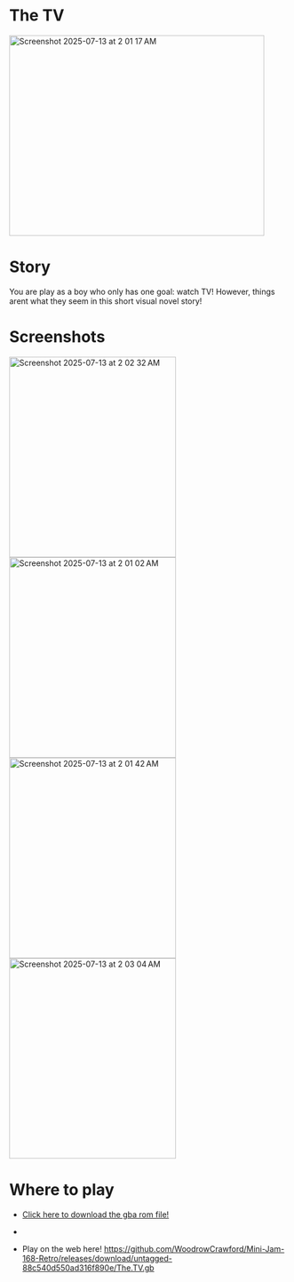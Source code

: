 # The TV
<img width="459" height="361" alt="Screenshot 2025-07-13 at 2 01 17 AM" src="https://github.com/user-attachments/assets/af65156e-d3d8-4520-8c56-9c68745bb93d" />


# Story
You are play as a boy who only has one goal: watch TV! However, things arent what they seem in this short visual novel story!


# Screenshots


<img width="300" height="361" alt="Screenshot 2025-07-13 at 2 02 32 AM" src="https://github.com/user-attachments/assets/2efcb520-48ba-4e8d-99ed-af2168b8b52c" />

<img width="300" height="361" alt="Screenshot 2025-07-13 at 2 01 02 AM" src="https://github.com/user-attachments/assets/64a4387e-d37c-4466-85a1-adea3b0aa440" />

<img width="300" height="361" alt="Screenshot 2025-07-13 at 2 01 42 AM" src="https://github.com/user-attachments/assets/45dea6b7-b2ac-4ac2-85b1-35d589f0af08" />

<img width="300" height="361" alt="Screenshot 2025-07-13 at 2 03 04 AM" src="https://github.com/user-attachments/assets/07d27d07-2a92-4289-be79-4cf39da0edec" />

# Where to play
- <a href="https://www.example.com">Click here to download the gba rom file!</a>

- 
- Play on the web here!
https://github.com/WoodrowCrawford/Mini-Jam-168-Retro/releases/download/untagged-88c540d550ad316f890e/The.TV.gb
